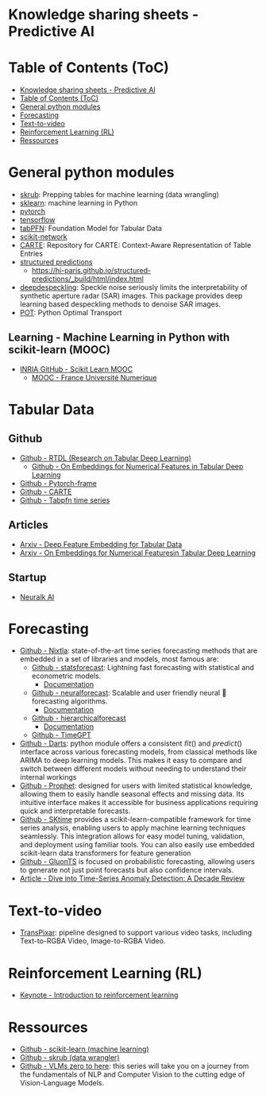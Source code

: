 # Knowledge sharing sheets - Predictive AI

# Table of Contents (ToC)

- [Knowledge sharing sheets - Predictive AI](#knowledge-sharing-sheets---predictive-ai)
- [Table of Contents (ToC)](#table-of-contents-toc)
- [General python modules](#general-python-modules)
- [Forecasting](#forecasting)
- [Text-to-video](#text-to-video)
- [Reinforcement Learning (RL)](#reinforcement-learning-rl)
- [Ressources](#ressources)

# General python modules

- [skrub](skrub): Prepping tables for machine learning (data wrangling)
- [sklearn](sklearn): machine learning in Python
- [pytorch]()
- [tensorflow]()
- [tabPFN](https://github.com/PriorLabs/TabPFN): Foundation Model for Tabular Data
- [scikit-network](https://github.com/sknetwork-team/scikit-network)
- [CARTE](https://github.com/soda-inria/carte): Repository for CARTE: Context-Aware Representation of Table Entries
- [structured predictions](https://github.com/hi-paris/structured-predictions)
  - https://hi-paris.github.io/structured-predictions/_build/html/index.html
- [deepdespeckling](https://github.com/hi-paris/deepdespeckling): Speckle noise seriously limits the interpretability of synthetic aperture radar (SAR) images. This package provides deep learning based despeckling methods to denoise SAR images.
- [POT](https://github.com/PythonOT/POT): Python Optimal Transport

## Learning - Machine Learning in Python with scikit-learn (MOOC)

- [INRIA GitHub - Scikit Learn MOOC](https://inria.github.io/scikit-learn-mooc/toc.html)
  - [MOOC - France Université Numerique](https://lms.fun-mooc.fr/courses/course-v1:inria+41026+session04/courseware/4594c1d8c9f847bdbc733c34d941c988/928e7401d2ed48a791036c555bca6d06/#welcome-child)

# Tabular Data

## Github
- [Github - RTDL (Research on Tabular Deep Learning)](https://github.com/yandex-research/rtdl)
  - [Github - On Embeddings for Numerical Features in Tabular Deep Learning](https://github.com/yandex-research/rtdl-num-embeddings)
- [Github - Pytorch-frame](https://github.com/pyg-team/pytorch-frame)
- [Github - CARTE](https://github.com/soda-inria/carte)
- [Github - Tabpfn time series](https://github.com/liam-sbhoo/tabpfn-time-series)

## Articles
- [Arxiv - Deep Feature Embedding for Tabular Data](https://arxiv.org/pdf/2408.17162v1)
- [Arxiv - On Embeddings for Numerical Featuresin Tabular Deep Learning](https://arxiv.org/pdf/2203.05556)

## Startup
- [Neuralk AI](https://www.neuralk-ai.com/)

# Forecasting

- [Github - Nixtla](https://github.com/nixtla): state-of-the-art time series forecasting methods that are embedded in a set of libraries and models, most famous are:
  - [Github - statsforecast](https://github.com/Nixtla/statsforecast): Lightning fast forecasting with statistical and econometric models.
    - [Documentation](nixtlaverse.nixtla.io/statsforecast)
  - [Github - neuralforecast](https://github.com/Nixtla/neuralforecast): Scalable and user friendly neural 🧠 forecasting algorithms.
    - [Documentation](nixtlaverse.nixtla.io/neuralforecast)
  - [Github - hierarchicalforecast](https://github.com/Nixtla/hierarchicalforecast)
    - [Documentation](nixtlaverse.nixtla.io/hierarchicalforecast)
  - [Github - TimeGPT](https://github.com/Nixtla/nixtla)
- [Github - Darts](https://github.com/unit8co/darts): python module offers a consistent 𝘧𝘪𝘵() and 𝘱𝘳𝘦𝘥𝘪𝘤𝘵() interface across various forecasting models, from classical methods like ARIMA to deep learning models.  This makes it easy to compare and switch between different models without needing to understand their internal workings
- [Github - Prophet](https://github.com/facebook/prophet): designed for users with limited statistical knowledge, allowing them to easily handle seasonal effects and missing data. Its intuitive interface makes it accessible for business applications requiring quick and interpretable forecasts.
- [Github - SKtime](https://github.com/sktime/sktime) provides a scikit-learn-compatible framework for time series analysis, enabling users to apply machine learning techniques seamlessly. This integration allows for easy model tuning, validation, and deployment using familiar tools. You can also easily use embedded scikit-learn data transformers for feature generation
- [Github - GluonTS](https://github.com/jgasthaus/gluon-ts) is focused on probabilistic forecasting, allowing users to generate not just point forecasts but also confidence intervals. 
- [Article - Dive into Time-Series Anomaly Detection: A Decade Review](https://arxiv.org/pdf/2412.20512)

# Text-to-video

- [TransPixar](https://github.com/wileewang/TransPixar): pipeline designed to support various video tasks, including Text-to-RGBA Video, Image-to-RGBA Video.

# Reinforcement Learning (RL)

- [Keynote - Introduction to reinforcement learning](https://media.licdn.com/dms/document/media/v2/D561FAQFyDm3Dv2WYbw/feedshare-document-pdf-analyzed/B56ZRqtzXKGsAY-/0/1736957199215?e=1738195200&v=beta&t=lGcQVeECLXH5pPtvVxcA_mjXl0TL_vLVrwhDIWUwFM0)

# Ressources

- [Github - scikit-learn (machine learning)](https://github.com/scikit-learn/scikit-learn)
- [Github - skrub (data wrangler)](https://github.com/skrub-data/skrub)
- [Github - VLMs zero to here](https://github.com/SkalskiP/vlms-zero-to-hero): this series will take you on a journey from the fundamentals of NLP and Computer Vision to the cutting edge of Vision-Language Models.
